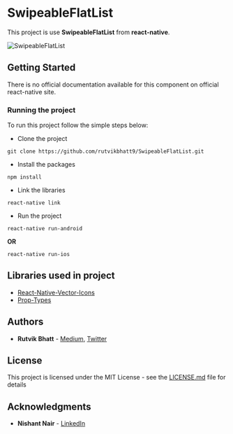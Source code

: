 # SwipeableFlatList

This project is use **SwipeableFlatList** from **react-native**.

![SwipeableFlatList](screenshot/SwipeablFlatList.gif)

## Getting Started

There is no official documentation available for this component on official react-native site.

### Running the project

To run this project follow the simple steps below:
* Clone the project
```
git clone https://github.com/rutvikbhatt9/SwipeableFlatList.git
```
* Install the packages
```
npm install
```
* Link the libraries
```
react-native link
```
* Run the project
```
react-native run-android
```
**OR**
```
react-native run-ios
```

## Libraries used in project

* [React-Native-Vector-Icons](https://github.com/oblador/react-native-vector-icons) 
* [Prop-Types](https://github.com/facebook/prop-types)


## Authors

* **Rutvik Bhatt** - [Medium](https://medium.com/@rutvikbhatt9), [Twitter](https://twitter.com/rutvik_bhatt)


## License

This project is licensed under the MIT License - see the [LICENSE.md](LICENSE.md) file for details

## Acknowledgments
 
* **Nishant Nair** - [LinkedIn](https://www.linkedin.com/in/nishant-nair-b76795175)

